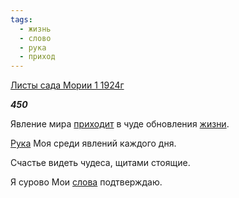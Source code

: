 ```yaml
---
tags:
  - жизнь
  - слово
  - рука
  - приход
---
```

[Листы сада Мории 1 1924г](https://127.0.0.1:4002/agni/1924)

___450___

Явление мира [приходит](../../../tags/#приход) в чуде обновления [жизни](../../../tags/#жизнь).   

[Рука](../../../tags/#рука) Моя среди явлений каждого дня.   

Счастье видеть чудеса, щитами стоящие.   

Я сурово Мои [слова](../../../tags/#слово) подтверждаю.   

